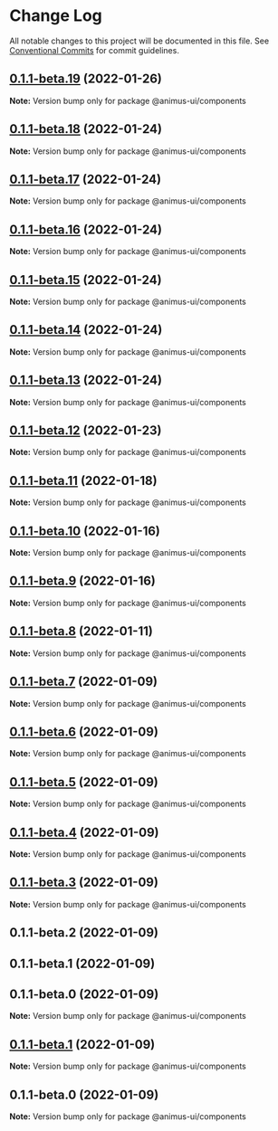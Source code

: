 # Change Log

All notable changes to this project will be documented in this file.
See [Conventional Commits](https://conventionalcommits.org) for commit guidelines.

## [0.1.1-beta.19](https://github.com/codecaaron/animus/compare/@animus-ui/components@0.1.1-beta.18...@animus-ui/components@0.1.1-beta.19) (2022-01-26)

**Note:** Version bump only for package @animus-ui/components





## [0.1.1-beta.18](https://github.com/codecaaron/animus/compare/@animus-ui/components@0.1.1-beta.17...@animus-ui/components@0.1.1-beta.18) (2022-01-24)

**Note:** Version bump only for package @animus-ui/components





## [0.1.1-beta.17](https://github.com/codecaaron/animus/compare/@animus-ui/components@0.1.1-beta.16...@animus-ui/components@0.1.1-beta.17) (2022-01-24)

**Note:** Version bump only for package @animus-ui/components





## [0.1.1-beta.16](https://github.com/codecaaron/animus/compare/@animus-ui/components@0.1.1-beta.15...@animus-ui/components@0.1.1-beta.16) (2022-01-24)

**Note:** Version bump only for package @animus-ui/components





## [0.1.1-beta.15](https://github.com/codecaaron/animus/compare/@animus-ui/components@0.1.1-beta.14...@animus-ui/components@0.1.1-beta.15) (2022-01-24)

**Note:** Version bump only for package @animus-ui/components





## [0.1.1-beta.14](https://github.com/codecaaron/animus/compare/@animus-ui/components@0.1.1-beta.13...@animus-ui/components@0.1.1-beta.14) (2022-01-24)

**Note:** Version bump only for package @animus-ui/components





## [0.1.1-beta.13](https://github.com/codecaaron/animus/compare/@animus-ui/components@0.1.1-beta.12...@animus-ui/components@0.1.1-beta.13) (2022-01-24)

**Note:** Version bump only for package @animus-ui/components





## [0.1.1-beta.12](https://github.com/codecaaron/animus/compare/@animus-ui/components@0.1.1-beta.11...@animus-ui/components@0.1.1-beta.12) (2022-01-23)

**Note:** Version bump only for package @animus-ui/components





## [0.1.1-beta.11](https://github.com/codecaaron/animus/compare/@animus-ui/components@0.1.1-beta.10...@animus-ui/components@0.1.1-beta.11) (2022-01-18)

**Note:** Version bump only for package @animus-ui/components





## [0.1.1-beta.10](https://github.com/codecaaron/animus/compare/@animus-ui/components@0.1.1-beta.9...@animus-ui/components@0.1.1-beta.10) (2022-01-16)

**Note:** Version bump only for package @animus-ui/components





## [0.1.1-beta.9](https://github.com/codecaaron/animus/compare/@animus-ui/components@0.1.1-beta.8...@animus-ui/components@0.1.1-beta.9) (2022-01-16)

**Note:** Version bump only for package @animus-ui/components





## [0.1.1-beta.8](https://github.com/codecaaron/animus/compare/@animus-ui/components@0.1.1-beta.7...@animus-ui/components@0.1.1-beta.8) (2022-01-11)

**Note:** Version bump only for package @animus-ui/components





## [0.1.1-beta.7](https://github.com/codecaaron/animus/compare/@animus-ui/components@0.1.1-beta.6...@animus-ui/components@0.1.1-beta.7) (2022-01-09)

**Note:** Version bump only for package @animus-ui/components





## [0.1.1-beta.6](https://github.com/codecaaron/animus/compare/@animus-ui/components@0.1.1-beta.5...@animus-ui/components@0.1.1-beta.6) (2022-01-09)

**Note:** Version bump only for package @animus-ui/components





## [0.1.1-beta.5](https://github.com/codecaaron/animus/compare/@animus-ui/components@0.1.1-beta.4...@animus-ui/components@0.1.1-beta.5) (2022-01-09)

**Note:** Version bump only for package @animus-ui/components





## [0.1.1-beta.4](https://github.com/codecaaron/animus/compare/@animus-ui/components@0.1.1-beta.3...@animus-ui/components@0.1.1-beta.4) (2022-01-09)

**Note:** Version bump only for package @animus-ui/components





## [0.1.1-beta.3](https://github.com/codecaaron/animus/compare/@animus-ui/components@0.1.1-beta.2...@animus-ui/components@0.1.1-beta.3) (2022-01-09)

**Note:** Version bump only for package @animus-ui/components





## 0.1.1-beta.2 (2022-01-09)



## 0.1.1-beta.1 (2022-01-09)



## 0.1.1-beta.0 (2022-01-09)

**Note:** Version bump only for package @animus-ui/components





## [0.1.1-beta.1](https://github.com/codecaaron/animus/compare/v0.1.1-beta.0...v0.1.1-beta.1) (2022-01-09)

**Note:** Version bump only for package @animus-ui/components





## 0.1.1-beta.0 (2022-01-09)

**Note:** Version bump only for package @animus-ui/components
